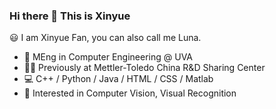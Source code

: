 ### Hi there 👋 This is Xinyue

<!--
**Luna-Xinyue/Luna-Xinyue** is a ✨ _special_ ✨ repository because its `README.md` (this file) appears on your GitHub profile.

Here are some ideas to get you started:

- 🔭 I’m currently working on ...
- 🌱 I’m currently learning ...
- 👯 I’m looking to collaborate on ...
- 🤔 I’m looking for help with ...
- 💬 Ask me about ...
- 📫 How to reach me: ...
- 😄 Pronouns: ...
- ⚡ Fun fact: ...
Interesting
[![trophy](https://github-profile-trophy.vercel.app/?username=Luna-Xinyue&column=7)](https://github.com/Luna-Xinyue)

[![Luna-Xinyue's github stats](https://github-readme-stats.vercel.app/api?username=Luna-Xinyue&show_icons=true)](https://github.com/Luna-Xinyue/)

-->
😃 I am Xinyue Fan, you can also call me Luna.

- 🌱 MEng in Computer Engineering @ UVA
- 👩‍💼 Previously at Mettler-Toledo China R&D Sharing Center
- 💻 C++ / Python / Java / HTML / CSS / Matlab
- 🤔 Interested in Computer Vision, Visual Recognition
<!-- - 👍 [My blog](https://www.jianshu.com/u/59804ab28e58)-->
